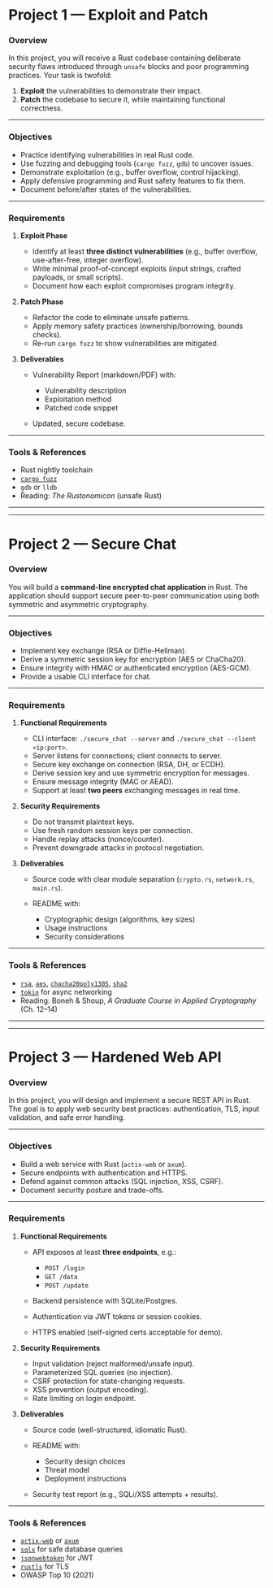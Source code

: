 # **Project 1 — Exploit and Patch**

### Overview

In this project, you will receive a Rust codebase containing deliberate security flaws introduced through `unsafe` blocks and poor programming practices. Your task is twofold:

1. **Exploit** the vulnerabilities to demonstrate their impact.
2. **Patch** the codebase to secure it, while maintaining functional correctness.

---

### Objectives

* Practice identifying vulnerabilities in real Rust code.
* Use fuzzing and debugging tools (`cargo fuzz`, `gdb`) to uncover issues.
* Demonstrate exploitation (e.g., buffer overflow, control hijacking).
* Apply defensive programming and Rust safety features to fix them.
* Document before/after states of the vulnerabilities.

---

### Requirements

1. **Exploit Phase**

   * Identify at least **three distinct vulnerabilities** (e.g., buffer overflow, use-after-free, integer overflow).
   * Write minimal proof-of-concept exploits (input strings, crafted payloads, or small scripts).
   * Document how each exploit compromises program integrity.

2. **Patch Phase**

   * Refactor the code to eliminate unsafe patterns.
   * Apply memory safety practices (ownership/borrowing, bounds checks).
   * Re-run `cargo fuzz` to show vulnerabilities are mitigated.

3. **Deliverables**

   * Vulnerability Report (markdown/PDF) with:

     * Vulnerability description
     * Exploitation method
     * Patched code snippet
   * Updated, secure codebase.

---

### Tools & References

* Rust nightly toolchain
* [`cargo fuzz`](https://rust-fuzz.github.io/book/)
* `gdb` or `lldb`
* Reading: *The Rustonomicon* (unsafe Rust)

---

---

# **Project 2 — Secure Chat**

### Overview

You will build a **command-line encrypted chat application** in Rust. The application should support secure peer-to-peer communication using both symmetric and asymmetric cryptography.

---

### Objectives

* Implement key exchange (RSA or Diffie-Hellman).
* Derive a symmetric session key for encryption (AES or ChaCha20).
* Ensure integrity with HMAC or authenticated encryption (AES-GCM).
* Provide a usable CLI interface for chat.

---

### Requirements

1. **Functional Requirements**

   * CLI interface: `./secure_chat --server` and `./secure_chat --client <ip:port>`.
   * Server listens for connections; client connects to server.
   * Secure key exchange on connection (RSA, DH, or ECDH).
   * Derive session key and use symmetric encryption for messages.
   * Ensure message integrity (MAC or AEAD).
   * Support at least **two peers** exchanging messages in real time.

2. **Security Requirements**

   * Do not transmit plaintext keys.
   * Use fresh random session keys per connection.
   * Handle replay attacks (nonce/counter).
   * Prevent downgrade attacks in protocol negotiation.

3. **Deliverables**

   * Source code with clear module separation (`crypto.rs`, `network.rs`, `main.rs`).
   * README with:

     * Cryptographic design (algorithms, key sizes)
     * Usage instructions
     * Security considerations

---

### Tools & References

* [`rsa`](https://crates.io/crates/rsa), [`aes`](https://crates.io/crates/aes), [`chacha20poly1305`](https://crates.io/crates/chacha20poly1305), [`sha2`](https://crates.io/crates/sha2)
* [`tokio`](https://crates.io/crates/tokio) for async networking
* Reading: Boneh & Shoup, *A Graduate Course in Applied Cryptography* (Ch. 12–14)

---

---

# **Project 3 — Hardened Web API**

### Overview

In this project, you will design and implement a secure REST API in Rust. The goal is to apply web security best practices: authentication, TLS, input validation, and safe error handling.

---

### Objectives

* Build a web service with Rust (`actix-web` or `axum`).
* Secure endpoints with authentication and HTTPS.
* Defend against common attacks (SQL injection, XSS, CSRF).
* Document security posture and trade-offs.

---

### Requirements

1. **Functional Requirements**

   * API exposes at least **three endpoints**, e.g.:

     * `POST /login`
     * `GET /data`
     * `POST /update`
   * Backend persistence with SQLite/Postgres.
   * Authentication via JWT tokens or session cookies.
   * HTTPS enabled (self-signed certs acceptable for demo).

2. **Security Requirements**

   * Input validation (reject malformed/unsafe input).
   * Parameterized SQL queries (no injection).
   * CSRF protection for state-changing requests.
   * XSS prevention (output encoding).
   * Rate limiting on login endpoint.

3. **Deliverables**

   * Source code (well-structured, idiomatic Rust).
   * README with:

     * Security design choices
     * Threat model
     * Deployment instructions
   * Security test report (e.g., SQLi/XSS attempts + results).

---

### Tools & References

* [`actix-web`](https://actix.rs/) or [`axum`](https://crates.io/crates/axum)
* [`sqlx`](https://crates.io/crates/sqlx) for safe database queries
* [`jsonwebtoken`](https://crates.io/crates/jsonwebtoken) for JWT
* [`rustls`](https://crates.io/crates/rustls) for TLS
* OWASP Top 10 (2021)
